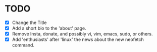 # TODO

- [x] Change the Title
- [x] Add a short bio to the 'about' page.
- [x] Remove Insta, donate, and possibly vi, vim, emacs, sudo, or others.
- [x] Add 'enthusiasts' after 'linux' the news about the new neofetch command.
